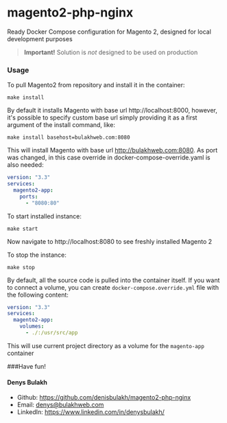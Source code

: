 # magento2-php-nginx

Ready Docker Compose configuration for Magento 2, designed for local development purposes

> **Important!** Solution is *not* designed to be used on production

### Usage



To pull Magento2 from repository and install it in the container:
```shell
make install
```
By default it installs Magento with base url http://localhost:8000, however, it's possible to specify custom base url simply providing it as a first argument of the install command, like:
```shell
make install basehost=bulakhweb.com:8080
```
This will install Magento with base url http://bulakhweb.com:8080. As port was changed, in this case override in docker-compose-override.yaml is also needed:
```yaml
version: "3.3"
services:
  magento2-app:
    ports:
      - "8080:80"
```

To start installed instance:
```shell
make start
```
Now navigate to http://localhost:8080 to see freshly installed Magento 2

To stop the instance:
```shell
make stop
```

By default, all the source code is pulled into the container itself. If you want to connect a volume, you can create `docker-compose.override.yml` file with the following content:

```yaml
version: "3.3"
services:
  magento2-app:
    volumes:
      - ./:/usr/src/app
```

This will use current project directory as a volume for the `magento-app` container

###Have fun!

#### Denys Bulakh
- Github: https://github.com/denisbulakh/magento2-php-nginx
- Email: [denys@bulakhweb.com](mailto:denys@bulakhweb.com)
- LinkedIn: https://www.linkedin.com/in/denysbulakh/
